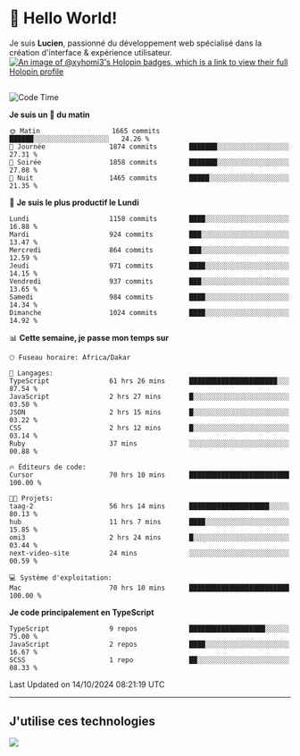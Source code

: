 # 👋 Hello World!

Je suis **Lucien**, passionné du développement web spécialisé dans la création d'interface & expérience utilisateur.
[![An image of @xyhomi3's Holopin badges, which is a link to view their full Holopin profile](https://holopin.me/xyhomi3)](https://holopin.io/@xyhomi3)

##

<!--START_SECTION:waka-->
![Code Time](http://img.shields.io/badge/Code%20Time-2%2C302%20hrs%2030%20mins-blue)

**Je suis un 🐤 du matin** 

```text
🌞 Matin                  1665 commits        ██████░░░░░░░░░░░░░░░░░░░   24.26 % 
🌆 Journée                1874 commits        ███████░░░░░░░░░░░░░░░░░░   27.31 % 
🌃 Soirée                 1858 commits        ███████░░░░░░░░░░░░░░░░░░   27.08 % 
🌙 Nuit                   1465 commits        █████░░░░░░░░░░░░░░░░░░░░   21.35 % 
```
📅 **Je suis le plus productif le Lundi** 

```text
Lundi                    1158 commits        ████░░░░░░░░░░░░░░░░░░░░░   16.88 % 
Mardi                    924 commits         ███░░░░░░░░░░░░░░░░░░░░░░   13.47 % 
Mercredi                 864 commits         ███░░░░░░░░░░░░░░░░░░░░░░   12.59 % 
Jeudi                    971 commits         ████░░░░░░░░░░░░░░░░░░░░░   14.15 % 
Vendredi                 937 commits         ███░░░░░░░░░░░░░░░░░░░░░░   13.65 % 
Samedi                   984 commits         ████░░░░░░░░░░░░░░░░░░░░░   14.34 % 
Dimanche                 1024 commits        ████░░░░░░░░░░░░░░░░░░░░░   14.92 % 
```


📊 **Cette semaine, je passe mon temps sur** 

```text
🕑︎ Fuseau horaire: Africa/Dakar

💬 Langages: 
TypeScript               61 hrs 26 mins      ██████████████████████░░░   87.54 % 
JavaScript               2 hrs 27 mins       █░░░░░░░░░░░░░░░░░░░░░░░░   03.50 % 
JSON                     2 hrs 15 mins       █░░░░░░░░░░░░░░░░░░░░░░░░   03.22 % 
CSS                      2 hrs 12 mins       █░░░░░░░░░░░░░░░░░░░░░░░░   03.14 % 
Ruby                     37 mins             ░░░░░░░░░░░░░░░░░░░░░░░░░   00.88 % 

🔥 Éditeurs de code: 
Cursor                   70 hrs 10 mins      █████████████████████████   100.00 % 

🐱‍💻 Projets: 
taag-2                   56 hrs 14 mins      ████████████████████░░░░░   80.13 % 
hub                      11 hrs 7 mins       ████░░░░░░░░░░░░░░░░░░░░░   15.85 % 
omi3                     2 hrs 24 mins       █░░░░░░░░░░░░░░░░░░░░░░░░   03.44 % 
next-video-site          24 mins             ░░░░░░░░░░░░░░░░░░░░░░░░░   00.59 % 

💻 Système d'exploitation: 
Mac                      70 hrs 10 mins      █████████████████████████   100.00 % 
```

**Je code principalement en TypeScript** 

```text
TypeScript               9 repos             ███████████████████░░░░░░   75.00 % 
JavaScript               2 repos             ████░░░░░░░░░░░░░░░░░░░░░   16.67 % 
SCSS                     1 repo              ██░░░░░░░░░░░░░░░░░░░░░░░   08.33 % 
```




 Last Updated on 14/10/2024 08:21:19 UTC
<!--END_SECTION:waka-->
---

## J'utilise ces technologies

<p align="left">
  <a href="https://skillicons.dev">
    <img src="https://skillicons.dev/icons?i=ts,js,md,scss,tailwind,react,docker,express,astro,vite,nextjs,vercel,figma,ableton" />
  </a>
</p>


